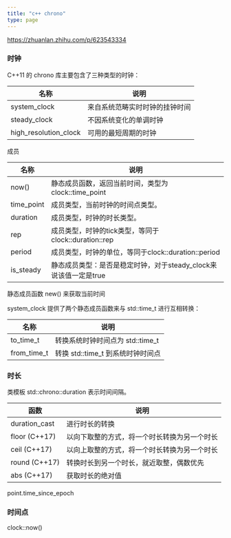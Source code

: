 ```yaml
---
title: "c++ chrono"
type: page
---
```

 

https://zhuanlan.zhihu.com/p/623543334

### 时钟

C++11 的 chrono 库主要包含了三种类型的时钟：

| 名称                  | 说明                           |
| --------------------- | ------------------------------ |
| system_clock          | 来自系统范畴实时时钟的挂钟时间 |
| steady_clock          | 不因系统变化的单调时钟         |
| high_resolution_clock | 可用的最短周期的时钟           |

成员

| 名称       | 说明                                                         |
| ---------- | ------------------------------------------------------------ |
| now()      | 静态成员函数，返回当前时间，类型为clock::time_point          |
| time_point | 成员类型，当前时钟的时间点类型。                             |
| duration   | 成员类型，时钟的时长类型。                                   |
| rep        | 成员类型，时钟的tick类型，等同于clock::duration::rep         |
| period     | 成员类型，时钟的单位，等同于clock::duration::period          |
| is_steady  | 静态成员类型：是否是稳定时钟，对于steady_clock来说该值一定是true |

静态成员函数 new() 来获取当前时间

system_clock 提供了两个静态成员函数来与 std::time_t 进行互相转换：

| 名称        | 说明                              |
| ----------- | --------------------------------- |
| to_time_t   | 转换系统时钟时间点为 std::time_t  |
| from_time_t | 转换 std::time_t 到系统时钟时间点 |

### 时长

类模板 std::chrono::duration 表示时间间隔。

| 函数          | 说明                                         |
| ------------- | -------------------------------------------- |
| duration_cast | 进行时长的转换                               |
| floor (C++17) | 以向下取整的方式，将一个时长转换为另一个时长 |
| ceil (C++17)  | 以向上取整的方式，将一个时长转换为另一个时长 |
| round (C++17) | 转换时长到另一个时长，就近取整，偶数优先     |
| abs (C++17)   | 获取时长的绝对值                             |

 point.time_since_epoch

### 时间点

clock::now()

